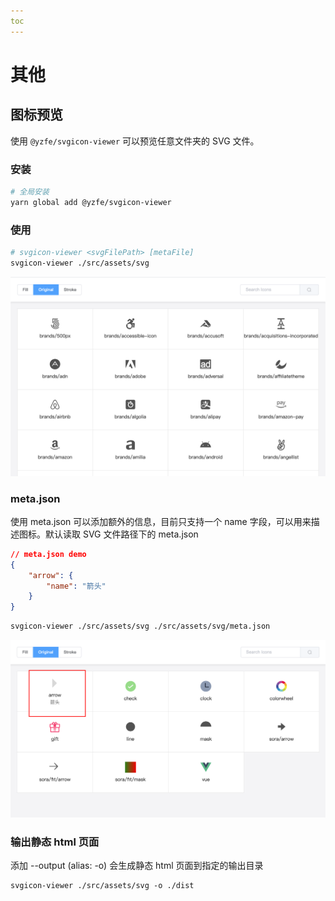 ```yaml
---
toc
---
```

# 其他

## 图标预览
使用 `@yzfe/svgicon-viewer` 可以预览任意文件夹的 SVG 文件。

### 安装
```bash
# 全局安装
yarn global add @yzfe/svgicon-viewer
```

### 使用
```bash
# svgicon-viewer <svgFilePath> [metaFile]
svgicon-viewer ./src/assets/svg
```
![svgicon-viewer](../images/svgicon-viewer.png)

### meta.json
使用 meta.json 可以添加额外的信息，目前只支持一个 name 字段，可以用来描述图标。默认读取 SVG 文件路径下的 meta.json


```json
// meta.json demo
{
    "arrow": {
        "name": "箭头"
    }
}
```

```bash
svgicon-viewer ./src/assets/svg ./src/assets/svg/meta.json
```

![svgicon-viewer](../images/svgicon-viewer-meta.png)

### 输出静态 html 页面
添加 --output (alias: -o) 会生成静态 html 页面到指定的输出目录

```
svgicon-viewer ./src/assets/svg -o ./dist
```